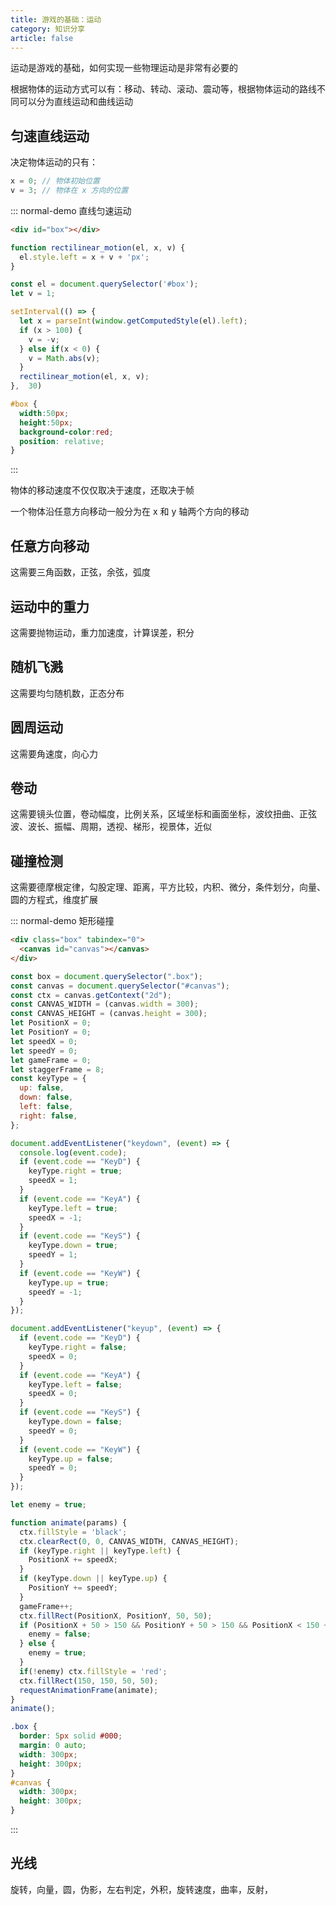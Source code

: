 ```yaml
---
title: 游戏的基础：运动
category: 知识分享
article: false
---
```


运动是游戏的基础，如何实现一些物理运动是非常有必要的

根据物体的运动方式可以有：移动、转动、滚动、震动等，根据物体运动的路线不同可以分为直线运动和曲线运动

## 匀速直线运动

决定物体运动的只有：

```js
x = 0; // 物体初始位置
v = 3; // 物体在 x 方向的位置
```

::: normal-demo 直线匀速运动

```html
<div id="box"></div>
```

```js
function rectilinear_motion(el, x, v) {
  el.style.left = x + v + 'px';
}

const el = document.querySelector('#box');
let v = 1;

setInterval(() => {
  let x = parseInt(window.getComputedStyle(el).left);
  if (x > 100) {
    v = -v;
  } else if(x < 0) {
    v = Math.abs(v);
  }
  rectilinear_motion(el, x, v);
},  30)
```

```css
#box {
  width:50px;
  height:50px;
  background-color:red;
  position: relative;
}
```

:::

物体的移动速度不仅仅取决于速度，还取决于帧

一个物体沿任意方向移动一般分为在 x 和 y 轴两个方向的移动

## 任意方向移动

这需要三角函数，正弦，余弦，弧度

## 运动中的重力

这需要抛物运动，重力加速度，计算误差，积分

## 随机飞溅

这需要均匀随机数，正态分布

## 圆周运动

这需要角速度，向心力

## 卷动

这需要镜头位置，卷动幅度，比例关系，区域坐标和画面坐标，波纹扭曲、正弦波、波长、振幅、周期，透视、梯形，视景体，近似

## 碰撞检测

这需要德摩根定律，勾股定理、距离，平方比较，内积、微分，条件划分，向量、圆的方程式，维度扩展

::: normal-demo 矩形碰撞

```html
<div class="box" tabindex="0">
  <canvas id="canvas"></canvas>
</div>
```

```js
const box = document.querySelector(".box");
const canvas = document.querySelector("#canvas");
const ctx = canvas.getContext("2d");
const CANVAS_WIDTH = (canvas.width = 300);
const CANVAS_HEIGHT = (canvas.height = 300);
let PositionX = 0;
let PositionY = 0;
let speedX = 0;
let speedY = 0;
let gameFrame = 0;
let staggerFrame = 8;
const keyType = {
  up: false,
  down: false,
  left: false,
  right: false,
};

document.addEventListener("keydown", (event) => {
  console.log(event.code);
  if (event.code == "KeyD") {
    keyType.right = true;
    speedX = 1;
  }
  if (event.code == "KeyA") {
    keyType.left = true;
    speedX = -1;
  }
  if (event.code == "KeyS") {
    keyType.down = true;
    speedY = 1;
  }
  if (event.code == "KeyW") {
    keyType.up = true;
    speedY = -1;
  }
});

document.addEventListener("keyup", (event) => {
  if (event.code == "KeyD") {
    keyType.right = false;
    speedX = 0;
  }
  if (event.code == "KeyA") {
    keyType.left = false;
    speedX = 0;
  }
  if (event.code == "KeyS") {
    keyType.down = false;
    speedY = 0;
  }
  if (event.code == "KeyW") {
    keyType.up = false;
    speedY = 0;
  }
});

let enemy = true;

function animate(params) {
  ctx.fillStyle = 'black';
  ctx.clearRect(0, 0, CANVAS_WIDTH, CANVAS_HEIGHT);
  if (keyType.right || keyType.left) {
    PositionX += speedX;
  }
  if (keyType.down || keyType.up) {
    PositionY += speedY;
  }
  gameFrame++;
  ctx.fillRect(PositionX, PositionY, 50, 50);
  if (PositionX + 50 > 150 && PositionY + 50 > 150 && PositionX < 150 + 50 && PositionY < 150 + 50) {
    enemy = false;
  } else {
    enemy = true;
  }
  if(!enemy) ctx.fillStyle = 'red';
  ctx.fillRect(150, 150, 50, 50);
  requestAnimationFrame(animate);
}
animate();
```

```css
.box {
  border: 5px solid #000;
  margin: 0 auto;
  width: 300px;
  height: 300px;
}
#canvas {
  width: 300px;
  height: 300px;
}
```

:::

## 光线

旋转，向量，圆，伪影，左右判定，外积，旋转速度，曲率，反射，
